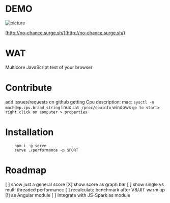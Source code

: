 DEMO
====
![picture](https://raw.github.com/syzer/benchmark-browsers/master/docs/benchmark-browsers.png)


[http://no-chance.surge.sh/](http://no-chance.surge.sh/)


WAT
===
Multicore JavaScript test of your browser

Contribute
==========
add issues/requests on github
getting Cpu description:
mac: `sysctl -n machdep.cpu.brand_string`
linux `cat /proc/cpuinfo`
windows `go to start> right click on computer > properties`


Installation
=====

        npm i -g serve
        serve ./performance -p $PORT


Roadmap
=======
[ ] show just a general score
[X] show score as graph bar
[ ] show single vs multi threaded performance
[ ] recalculate benchmark  after V8/JIT warm up
[!] as Angular module
[ ] Integrate with JS-Spark as module
